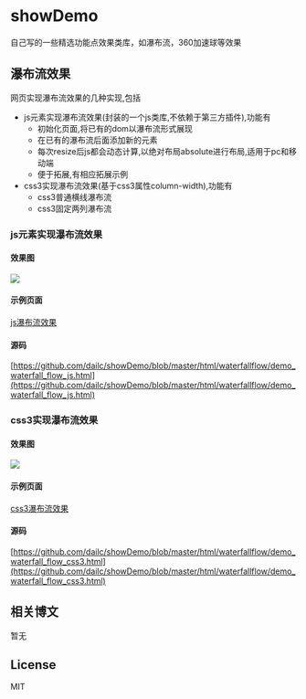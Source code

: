 # showDemo

自己写的一些精选功能点效果类库，如瀑布流，360加速球等效果

## 瀑布流效果
网页实现瀑布流效果的几种实现,包括
* js元素实现瀑布流效果(封装的一个js类库,不依赖于第三方插件),功能有
	* 初始化页面,将已有的dom以瀑布流形式展现
	* 在已有的瀑布流后面添加新的元素
	* 每次resize后js都会动态计算,以绝对布局absolute进行布局,适用于pc和移动端
	* 便于拓展,有相应拓展示例
* css3实现瀑布流效果(基于css3属性column-width),功能有
	* css3普通横线瀑布流
	* css3固定两列瀑布流

### js元素实现瀑布流效果
#### 效果图
![](https://dailc.github.io/showDemo/staticresource/waterfallflow/demo_js_waterfallflow_1.png)
#### 示例页面
[js瀑布流效果](https://dailc.github.io/showDemo/html/waterfallflow/demo_waterfall_flow_js.html)
#### 源码
[https://github.com/dailc/showDemo/blob/master/html/waterfallflow/demo_waterfall_flow_js.html](https://github.com/dailc/showDemo/blob/master/html/waterfallflow/demo_waterfall_flow_js.html)

### css3实现瀑布流效果
#### 效果图
![](https://dailc.github.io/showDemo/staticresource/waterfallflow/demo_js_waterfallflow_3.png)
#### 示例页面
[css3瀑布流效果](https://dailc.github.io/showDemo/html/waterfallflow/demo_waterfall_flow_css3.html)
#### 源码
[https://github.com/dailc/showDemo/blob/master/html/waterfallflow/demo_waterfall_flow_css3.html](https://github.com/dailc/showDemo/blob/master/html/waterfallflow/demo_waterfall_flow_css3.html)


## 相关博文
暂无

## License

MIT